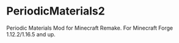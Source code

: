 # PeriodicMaterials2
Periodic Materials Mod for Minecraft Remake. For Minecraft Forge 1.12.2/1.16.5 and up.
